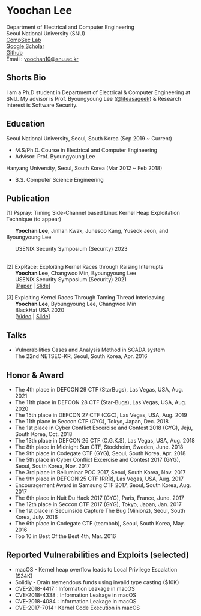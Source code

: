 # Yoochan Lee
Department of Electrical and Computer Engineering  
Seoul National University (SNU)  
[CompSec Lab](https://compsec.snu.ac.kr/)  
[Google Scholar](https://scholar.google.com/citations?user=n2L6NXEAAAAJ&hl=ko&oi=ao)  
[Github](https://github.com/leeyoochan)  
Email : yoochan10@snu.ac.kr

## Shorts Bio

I am a Ph.D student in Department of Electrical & Computer Engineering at SNU. My advisor is Prof. Byoungyoung Lee ([@lifeasageek](https://lifeasageek.github.io/)) & Research Interest is Software Security.

## Education
Seoul National University, Seoul, South Korea (Sep 2019 ~ Current)  
- M.S/Ph.D. Course in Electrical and Computer Engineering  
- Advisor: Prof. Byoungyoung Lee  

Hanyang University, Seoul, South Korea (Mar 2012 ~ Feb 2018)  
- B.S. Computer Science Engineering

## Publication
[1] Pspray: Timing Side-Channel based Linux Kernel Heap Exploitation Technique (to appear) 

&nbsp;&nbsp;&nbsp;&nbsp;&nbsp;
**Yoochan Lee**, Jinhan Kwak, Junesoo Kang, Yuseok Jeon, and Byoungyoung Lee  

&nbsp;&nbsp;&nbsp;&nbsp;&nbsp;
USENIX Security Symposium (Security) 2023  
&nbsp;&nbsp;&nbsp;&nbsp;&nbsp;

[2] ExpRace: Exploiting Kernel Races through Raising Interrupts  
&nbsp;&nbsp;&nbsp;&nbsp;&nbsp;
**Yoochan Lee**, Changwoo Min, Byoungyoung Lee  
&nbsp;&nbsp;&nbsp;&nbsp;&nbsp;
USENIX Security Symposium (Security) 2021  
&nbsp;&nbsp;&nbsp;&nbsp;&nbsp;
\[[Paper](https://leeyoochan.github.io/paper/yoochan-exprace.pdf) 
| [Slide](https://leeyoochan.github.io/slides/yoochan-exprace-slides.pdf)\] 

[3] Exploiting Kernel Races Through Taming Thread Interleaving  
&nbsp;&nbsp;&nbsp;&nbsp;&nbsp;
**Yoochan Lee**, Byoungyoung Lee, Changwoo Min  
&nbsp;&nbsp;&nbsp;&nbsp;&nbsp;
BlackHat USA 2020  
&nbsp;&nbsp;&nbsp;&nbsp;&nbsp;
\[[Video](https://www.youtube.com/watch?v=5M3WhLVLCzs&ab_channel=BlackHat)
| [Slide](https://leeyoochan.github.io/slides/exprace-lee-blackhat20-slides.pdf)\]

## Talks
- Vulnerabilities Cases and Analysis Method in SCADA system  
The 22nd NETSEC-KR, Seoul, South Korea, Apr. 2016   

## Honor & Award
- The 4th place in DEFCON 29 CTF (StarBugs), Las Vegas, USA, Aug. 2021  
- The 11th place in DEFCON 28 CTF (Star-Bugs), Las Vegas, USA, Aug. 2020  
- The 15th place in DEFCON 27 CTF (CGC), Las Vegas, USA, Aug. 2019  
- The 11th place in Seccon CTF (GYG), Tokyo, Japan, Dec. 2018  
- The 1st place in Cyber Conflict Excercise and Contest 2018 (GYG), Jeju, South Korea, Oct. 2018  
- The 13th place in DEFCON 26 CTF (C.G.K.S), Las Vegas, USA, Aug. 2018  
- The 8th place in Midnight Sun CTF, Stockholm, Sweden, June. 2018  
- The 9th place in Codegate CTF (GYG), Seoul, South Korea, Apr. 2018  
- The 5th place in Cyber Conflict Excercise and Contest 2017 (GYG), Seoul, South Korea, Nov. 2017  
- The 3rd place in Belluminar POC 2017, Seoul, South Korea, Nov. 2017  
- The 9th place in DEFCON 25 CTF (RRR), Las Vegas, USA, Aug. 2017  
- Encouragement Award in Samsung CTF 2017, Seoul, South Korea, Aug. 2017  
- The 6th place in Nuit Du Hack 2017 (GYG), Paris, France, June. 2017  
- The 12th place in Seccon CTF 2017 (GYG), Tokyo, Japan, Jan. 2017  
- The 1st place in Secuinside Capture The Bug (Minionz), Seoul, South Korea, July. 2016  
- The 6th place in Codegate CTF (teambob), Seoul, South Korea, May. 2016 
- Top 10 in Best Of the Best 4th, Mar. 2016 

## Reported Vulnerabilities and Exploits (selected)
- macOS - Kernel heap overflow leads to Local Privilege Escalation ($34K)
- Solidly - Drain tremendous funds using invalid type casting ($10K)
- CVE-2018-4417 : Information Leakage in macOS  
- CVE-2018-4338 : Information Leakage in macOS  
- CVE-2018-4084 : Information Leakage in macOS  
- CVE-2017-7014 : Kernel Code Execution in macOS  


